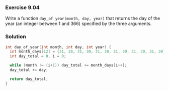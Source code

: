 ### Exercise 9.04
Write a function `day_of year(month, day, year)` that returns the day of the year (an integer between 1 and 366) specified by the three arguments.

### Solution
```c
int day_of_year(int month, int day, int year) {
  int month_days[12] = {31, 28, 31, 30, 31, 30, 31, 30, 31, 30, 31, 30};
  int day_total = 0, i = 0;

  while (month != (i+1)) day_total += month_days[i++];
  day_total += day;

  return day_total;
}
```
